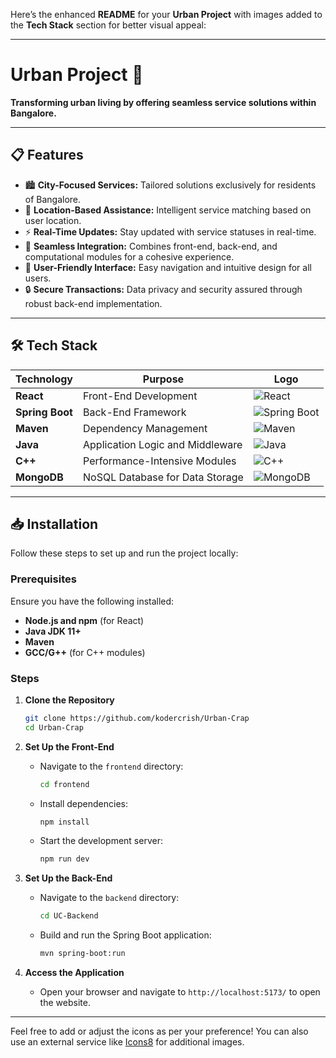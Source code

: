 Here’s the enhanced **README** for your **Urban Project** with images added to the **Tech Stack** section for better visual appeal:

---

# Urban Project 🌆  
**Transforming urban living by offering seamless service solutions within Bangalore.**  

---

## 📋 Features  

- 🏙️ **City-Focused Services:** Tailored solutions exclusively for residents of Bangalore.  
- 📍 **Location-Based Assistance:** Intelligent service matching based on user location.  
- ⚡ **Real-Time Updates:** Stay updated with service statuses in real-time.  
- 🔄 **Seamless Integration:** Combines front-end, back-end, and computational modules for a cohesive experience.  
- 📱 **User-Friendly Interface:** Easy navigation and intuitive design for all users.  
- 🔒 **Secure Transactions:** Data privacy and security assured through robust back-end implementation.  

---

## 🛠️ Tech Stack  

| **Technology**   | **Purpose**                       | **Logo**                                                                                     |  
|-------------------|-----------------------------------|---------------------------------------------------------------------------------------------|  
| **React**         | Front-End Development            | ![React](https://img.icons8.com/color/48/000000/react-native.png)                           |  
| **Spring Boot**   | Back-End Framework               | ![Spring Boot](https://img.icons8.com/color/48/000000/spring-logo.png)                      |  
| **Maven**         | Dependency Management            | ![Maven](https://img.icons8.com/color/48/000000/apache-maven.png)                           |  
| **Java**          | Application Logic and Middleware | ![Java](https://img.icons8.com/color/48/000000/java-coffee-cup-logo.png)                   |  
| **C++**           | Performance-Intensive Modules    | ![C++](https://img.icons8.com/color/48/000000/c-plus-plus-logo.png)                         |  
| **MongoDB**       | NoSQL Database for Data Storage  | ![MongoDB](https://img.icons8.com/color/48/000000/mongodb.png)                              |  

---

## 📥 Installation  

Follow these steps to set up and run the project locally:  

### Prerequisites  
Ensure you have the following installed:  
- **Node.js and npm** (for React)  
- **Java JDK 11+**  
- **Maven**  
- **GCC/G++** (for C++ modules)  

### Steps  

1. **Clone the Repository**  
   ```bash  
   git clone https://github.com/kodercrish/Urban-Crap  
   cd Urban-Crap  
   ```  

2. **Set Up the Front-End**  
   - Navigate to the `frontend` directory:  
     ```bash  
     cd frontend  
     ```  
   - Install dependencies:  
     ```bash  
     npm install  
     ```  
   - Start the development server:  
     ```bash  
     npm run dev  
     ```  

3. **Set Up the Back-End**  
   - Navigate to the `backend` directory:  
     ```bash  
     cd UC-Backend  
     ```  
   - Build and run the Spring Boot application:  
     ```bash  
     mvn spring-boot:run  
     ```   

4. **Access the Application**  
   - Open your browser and navigate to `http://localhost:5173/` to open the website.  

---

Feel free to add or adjust the icons as per your preference! You can also use an external service like [Icons8](https://icons8.com/) for additional images.
